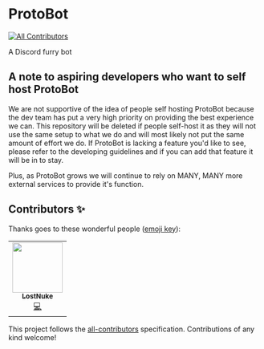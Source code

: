 # ProtoBot
<!-- ALL-CONTRIBUTORS-BADGE:START - Do not remove or modify this section -->
[![All Contributors](https://img.shields.io/badge/all_contributors-1-orange.svg?style=flat-square)](#contributors-)
<!-- ALL-CONTRIBUTORS-BADGE:END -->

A Discord furry bot

## A note to aspiring developers who want to self host ProtoBot

We are not supportive of the idea of people self hosting ProtoBot because the dev team has put a very high priority on providing the best experience we can. This repository will be deleted if people self-host it as they will not use the same setup to what we do and will most likely not put the same amount of effort we do. If ProtoBot is lacking a feature you'd like to see, please refer to the developing guidelines and if you can add that feature it will be in to stay.

Plus, as ProtoBot grows we will continue to rely on MANY, MANY more external services to provide it's function.

## Contributors ✨

Thanks goes to these wonderful people ([emoji key](https://allcontributors.org/docs/en/emoji-key)):

<!-- ALL-CONTRIBUTORS-LIST:START - Do not remove or modify this section -->
<!-- prettier-ignore-start -->
<!-- markdownlint-disable -->
<table>
  <tr>
    <td align="center"><a href="https://github.com/LostNuke"><img src="https://avatars1.githubusercontent.com/u/36674771?v=4?s=100" width="100px;" alt=""/><br /><sub><b>LostNuke</b></sub></a><br /><a href="https://github.com/thetayloredman/ProtoBot/commits?author=LostNuke" title="Code">💻</a></td>
  </tr>
</table>

<!-- markdownlint-restore -->
<!-- prettier-ignore-end -->

<!-- ALL-CONTRIBUTORS-LIST:END -->

This project follows the [all-contributors](https://github.com/all-contributors/all-contributors) specification. Contributions of any kind welcome!